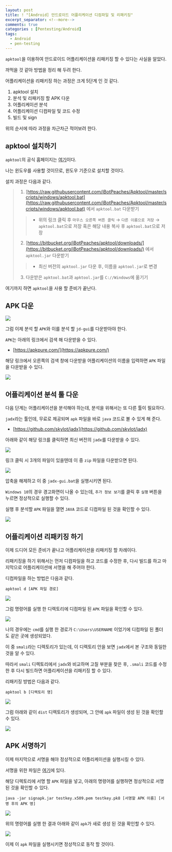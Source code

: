 ```yaml
---
layout: post
title: ! "[Android] 안드로이드 어플리케이션 디컴파일 및 리패키징"
excerpt_separator: <!--more-->
comments: true
categories : [Pentesting/Android]
tags:
  - Android
  - pen-testing
---
```


`apktool`을 이용하여 안드로이드 어플리케이션을 리패키징 할 수 있다는 사실을 알았다.  

까먹을 것 같아 방법을 정리 해 두려 한다.  

<!--more-->

어플리케이션을 리패키징 하는 과정은 크게 5단계 인 것 같다.  

1. apktool 설치  
2. 분석 및 리패키징 할 APK 다운  
3. 어플리케이션 분석  
4. 어플리케이션 디컴파일 및 코드 수정  
5. 빌드 및 sign

위의 순서에 따라 과정을 차근차근 적어보려 한다.  

## apktool 설치하기  

`apktool`의 공식 홈페이지는 [여기](https://ibotpeaches.github.io/Apktool/install/)이다.  

나는 윈도우를 사용할 것이므로, 윈도우 기준으로 설치할 것이다.  

설치 과정은 다음과 같다.  

> 1. [https://raw.githubusercontent.com/iBotPeaches/Apktool/master/scripts/windows/apktool.bat](https://raw.githubusercontent.com/iBotPeaches/Apktool/master/scripts/windows/apktool.bat) 에서 `apktool.bat` 다운받기  
>> * 위의 링크 클릭 후 `마우스 오른쪽 버튼 클릭` → `다른 이름으로 저장` → `apktool.bat`으로 저장 혹은 해당 내용 복사 후 `apktool.bat`으로 저장  
> 2. [https://bitbucket.org/iBotPeaches/apktool/downloads/](https://bitbucket.org/iBotPeaches/apktool/downloads/) 에서 `apktool.jar` 다운받기  
>> * 최신 버전의 `apktool.jar` 다운 후, 이름을 `apktool.jar`로 변경  
> 3. 다운받은 `apktool.bat`과 `apktool.jar`를 `C://Windows`에 옮기기  

여기까지 하면 `apktool`을 사용 할 준비가 끝난다.  

## APK 다운  

![](/images/pen-testing/android/repack/repack_01.png)  

그럼 이제 분석 할 `APK`와 이를 분석 할 `jd-gui`를 다운받아야 한다.  

`APK`는 아래의 링크에서 검색 해 다운받을 수 있다.  

* [https://apkpure.com/](https://apkpure.com/)  

해당 링크에서 오른쪽의 검색 창에 다운받을 어플리케이션의 이름을 입력하면 `APK` 파일을 다운받을 수 있다.  

![](/images/pen-testing/android/repack/repack_02.png)  

## 어플리케이션 분석 툴 다운  

다음 단계는 어플리케이션을 분석해야 하는데, 분석을 위해서는 또 다른 툴이 필요하다.  

`jadx`라는 툴인데, 무료로 제공되며 `apk` 파일을 바로 `java` 코드로 볼 수 있게 해 준다.  

* [https://github.com/skylot/jadx](https://github.com/skylot/jadx)  

아래와 같이 해당 링크를 클릭하면 최신 버전의 `jadx`를 다운받을 수 있다.  

![](/images/pen-testing/android/repack/repack_03.png)  

링크 클릭 시 3개의 파일이 있을텐데 이 중 `zip` 파일을 다운받으면 된다.  

![](/images/pen-testing/android/repack/repack_04.png)  

압축을 해제하고 이 중 `jadx-gui.bat`을 실행시키면 된다.  

`Windows 10`의 경우 경고화면이 나올 수 있는데, `추가 정보 보기`를 클릭 후 `실행` 버튼을 누르면 정상적으로 실행할 수 있다.  

실행 후 분석할 `APK` 파일을 열면 `JAVA` 코드로 디컴파일 된 것을 확인할 수 있다.  

![](/images/pen-testing/android/repack/repack_05.png)  

## 어플리케이션 리패키징 하기  

이제 드디어 모든 준비가 끝나고 어플리케이션을 리패키징 할 차례이다.  

리패키징을 하기 위해서는 먼저 디컴파일을 하고 코드를 수정한 후, 다시 빌드를 하고 마지막으로 어플리케이션에 서명을 해 주어야 한다.  

디컴파일을 하는 방법은 다음과 같다.  

```
apktool d [APK 파일 경로]
```

![](/images/pen-testing/android/repack/repack_06.png)  

그럼 명령어를 실행 한 디렉토리에 디컴파일 된 `APK` 파일을 확인할 수 있다.  

![](/images/pen-testing/android/repack/repack_07.png)  

나의 경우에는 `cmd`를 실행 한 경로가 `C:\Users\USERNAME` 이었기에 디컴파일 된 폴더도 같은 곳에 생성되었다.  

이 중 `smali`라는 디렉토리가 있는데, 이 디렉토리 안을 보면 `jadx`에서 본 구조와 동일한 것을 알 수 있다.  

따라서 `smali` 디렉토리에서 `jadx`와 비교하며 고칠 부분을 찾은 후, `.smali` 코드를 수정한 후 다시 빌드하면 어플리케이션을 리패키징 할 수 있다.  

리패키징 방법은 다음과 같다.  

```
apktool b [디렉토리 명]
```

![](/images/pen-testing/android/repack/repack_08.png)  

그럼 아래와 같이 `dist` 디렉토리가 생성되며, 그 안에 `apk` 파일이 생성 된 것을 확인할 수 있다.  

![](/images/pen-testing/android/repack/repack_09.png)  

## APK 서명하기

이제 마지막으로 서명을 해야 정상적으로 어플리케이션을 실행시킬 수 있다.  

서명을 위한 파일은 [여기](/files/sign.zip)에 있다.  

해당 디렉토리에 서명 할 `APK` 파일을 넣고, 아래의 명령어를 실행하면 정상적으로 서명 된 것을 확인할 수 있다.  

```
java -jar signapk.jar testkey.x509.pem testkey.pk8 [서명할 APK 이름] [서명 후의 APK 명]
```

![](/images/pen-testing/android/repack/repack_10.png)  

위의 명령어를 실행 한 결과 아래와 같이 `apk`가 새로 생성 된 것을 확인할 수 있다.  

![](/images/pen-testing/android/repack/repack_11.png)  

이제 이 `apk` 파일을 실행시키면 정상적으로 동작 할 것이다.  
